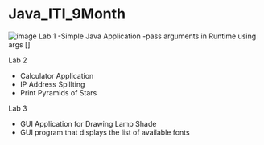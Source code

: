 # Java_ITI_9Month

![image](https://github.com/sohilaabdallaa/Java_ITI_9Month/assets/53753947/3715f5ec-d6d1-4d42-ae5c-f2c312cd6609)
Lab 1
-Simple Java Application 
-pass arguments in Runtime using args []

Lab 2
- Calculator Application
- IP Address Spillting
- Print Pyramids of Stars

Lab 3 
- GUI Application for Drawing Lamp Shade
- GUI program that displays the list of available fonts 

